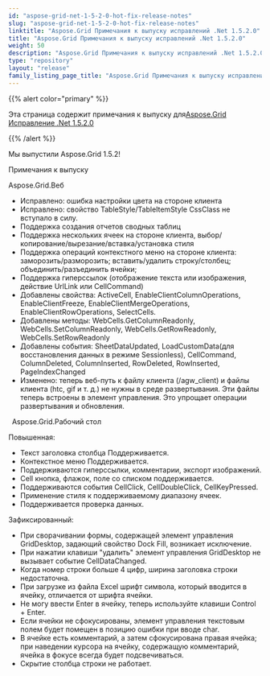 ```yaml
---
id: "aspose-grid-net-1-5-2-0-hot-fix-release-notes"
slug: "aspose-grid-net-1-5-2-0-hot-fix-release-notes"
linktitle: "Aspose.Grid Примечания к выпуску исправлений .Net 1.5.2.0"
title: "Aspose.Grid Примечания к выпуску исправлений .Net 1.5.2.0"
weight: 50
description: "Aspose.Grid Примечания к выпуску исправлений .Net 1.5.2.0 – the latest updates and fixes."
type: "repository"
layout: "release"
family_listing_page_title: "Aspose.Grid Примечания к выпуску исправлений .Net 1.5.2.0"
---
```

{{% alert color="primary" %}} 

 Эта страница содержит примечания к выпуску для[Aspose.Grid Исправление .Net 1.5.2.0](https://releases.aspose.com/cells/net/new-releases/aspose.grid-.net-1.5.2.0-hot-fix/)

{{% /alert %}} 

 Мы выпустили Aspose.Grid 1.5.2!

 Примечания к выпуску

 Aspose.Grid.Веб

- Исправлено: ошибка настройки цвета на стороне клиента
- Исправлено: свойство TableStyle/TableItemStyle CssClass не вступало в силу.
- Поддержка создания отчетов сводных таблиц
- Поддержка нескольких ячеек на стороне клиента, выбор/копирование/вырезание/вставка/установка стиля
- Поддержка операций контекстного меню на стороне клиента: заморозить/разморозить; вставить/удалить строку/столбец; объединить/разъединить ячейки;
- Поддержка гиперссылок (отображение текста или изображения, действие UrlLink или CellCommand)
- Добавлены свойства: ActiveCell, EnableClientColumnOperations, EnableClientFreeze, EnableClientMergeOperations, EnableClientRowOperations, SelectCells.
- Добавлены методы: WebCells.GetColumnReadonly, WebCells.SetColumnReadonly, WebCells.GetRowReadonly, WebCells.SetRowReadonly
- Добавлены события: SheetDataUpdated, LoadCustomData(для восстановления данных в режиме Sessionless), CellCommand, ColumnDeleted, ColumnInserted, RowDeleted, RowInserted, PageIndexChanged
- Изменено: теперь веб-путь к файлу клиента (/agw_client) и файлы клиента (htc, gif и т. д.) не нужны в среде развертывания. Эти файлы теперь встроены в элемент управления. Это упрощает операции развертывания и обновления.

 ` `Aspose.Grid.Рабочий стол

 Повышенная:

- Текст заголовка столбца Поддерживается.
- Контекстное меню Поддерживается.
- Поддерживаются гиперссылки, комментарии, экспорт изображений.
- Cell кнопка, флажок, поле со списком поддерживается.
- Поддерживаются события CellClick, CellDoubleClick, CellKeyPressed.
- Применение стиля к поддерживаемому диапазону ячеек.
- Поддерживается проверка данных.

 Зафиксированный:

- При сворачивании формы, содержащей элемент управления GridDesktop, задающий свойство Dock Fill, возникает исключение.
- При нажатии клавиши "удалить" элемент управления GridDesktop не вызывает событие CellDataChanged.
- Когда номер строки больше 4 цифр, ширина заголовка строки недостаточна.
- При загрузке из файла Excel шрифт символа, который вводится в ячейку, отличается от шрифта ячейки.
- Не могу ввести Enter в ячейку, теперь используйте клавиши Control + Enter.
- Если ячейки не сфокусированы, элемент управления текстовым полем будет помещен в позицию ошибки при вводе char.
- В ячейке есть комментарий, а затем сфокусирована правая ячейка; при наведении курсора на ячейку, содержащую комментарий, ячейка в фокусе всегда будет подсвечиваться.
- Скрытие столбца строки не работает.
